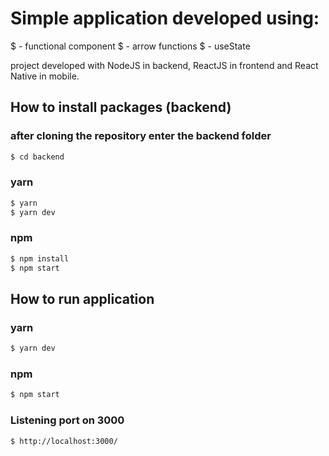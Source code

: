  # Simple application developed using:  
 $   - functional component 
 $   - arrow functions 
 $   - useState

project developed with NodeJS in backend, ReactJS in frontend and React Native in mobile.

## How to install packages (backend)

### after cloning the repository enter the backend folder

```sh
$ cd backend
```

### yarn

```sh
$ yarn
$ yarn dev
```

### npm

```sh
$ npm install
$ npm start
```

## How to run application

### yarn

```sh
$ yarn dev
```

### npm

```sh
$ npm start
```

### Listening port on 3000

```sh
$ http://localhost:3000/
```

